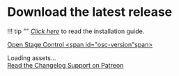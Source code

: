 # Download the latest release

!!! tip ""
    [*Click here*](/docs/getting-started/introduction/#installation) to read the installation guide.

<a href="https://github.com/jean-emmanuel/open-stage-control/releases/latest"> Open Stage Control <span id="osc-version"span></a>

<div id="osc-assets">Loading assets...</div>

<script>

var oReq = new XMLHttpRequest();
oReq.addEventListener('load', reqListener);
oReq.open('GET', 'https://api.github.com/repos/jean-emmanuel/open-stage-control/releases/latest')
oReq.send()


function text(id,  str) {
    var el = typeof id === 'string' ? document.getElementById(id) : id
    el.textContent = str
}

var names = {
    'amd64': 'GNU/Linux Debian (64-bit)',
    'linux-x64': 'GNU/Linux (64-bit)',
    'node': 'Node.js',
    'osx': 'MacOS',
    'win32-x64': 'Windows (64-bit)'
}

function reqListener () {

    var data = JSON.parse(this.responseText)
    var date = new Date(data.published_at)

    text('osc-version', data.tag_name + ' (' + date.toLocaleDateString() + ')')

    var list = document.createElement('ul')
    for (var i in data.assets) {
        var item = document.createElement('li'),
            link = document.createElement('a'),
            name = data.assets[i].name

        try {
            name = names[name.match(/[0-9]+\.[0-9]+\.[0-9]+\-([^\.]+)/)[1]]
        } catch(e) {
            console.log(e)
        }

        link.innerHTML = '<i class="fa fa-download"></i> ' + name + ' <span class="download-size">(' +  (data.assets[i].size / 1024 / 1024).toFixed(0) + 'M)</span>'
        link.href = data.assets[i].browser_download_url

        item.appendChild(link)
        list.appendChild(item)
    }
    var assets = document.getElementById('osc-assets')
    assets.innerHTML = ''
    assets.appendChild(list)


}

</script>


<style>
html {
    overflow-y: scroll
}
.md-sidebar--secondary {
  display: none;
}
@media screen and (min-width: 76.25em) {
    .md-sidebar--primary {
      display: none;
    }
}
.md-content {
    margin: 0;
}
.md-content__inner {
    margin-left: .8rem;
    margin-right: .6rem;
}
li {
    list-style: none;
}
li i {
    margin-right: 10px
}
.download-size {
    color: var(--md-typeset-color);
    opacity: 0.5;
}
</style>

<div>
<a
  href="https://openstagecontrol.ammd.net/docs/changelog/"
  class="md-button md-button-small"
>
  Read the Changelog
</a>
<a
  href="https://www.patreon.com/openstagecontrol?fan_landing=true"
  class="md-button md-button-small patreon-icon"
>
  Support on Patreon
</a></div>
